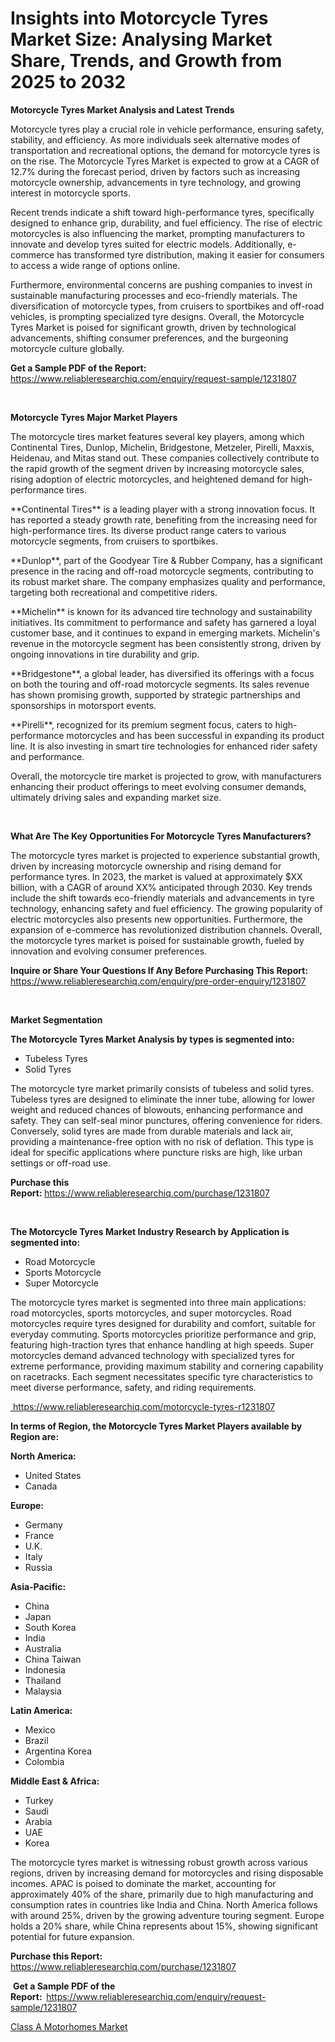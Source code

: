 <p><h1>Insights into Motorcycle Tyres Market Size: Analysing Market Share, Trends, and Growth from 2025 to 2032</h1></p><p><strong>Motorcycle Tyres Market Analysis and Latest Trends</strong></p>
<p><p>Motorcycle tyres play a crucial role in vehicle performance, ensuring safety, stability, and efficiency. As more individuals seek alternative modes of transportation and recreational options, the demand for motorcycle tyres is on the rise. The Motorcycle Tyres Market is expected to grow at a CAGR of 12.7% during the forecast period, driven by factors such as increasing motorcycle ownership, advancements in tyre technology, and growing interest in motorcycle sports.</p><p>Recent trends indicate a shift toward high-performance tyres, specifically designed to enhance grip, durability, and fuel efficiency. The rise of electric motorcycles is also influencing the market, prompting manufacturers to innovate and develop tyres suited for electric models. Additionally, e-commerce has transformed tyre distribution, making it easier for consumers to access a wide range of options online.</p><p>Furthermore, environmental concerns are pushing companies to invest in sustainable manufacturing processes and eco-friendly materials. The diversification of motorcycle types, from cruisers to sportbikes and off-road vehicles, is prompting specialized tyre designs. Overall, the Motorcycle Tyres Market is poised for significant growth, driven by technological advancements, shifting consumer preferences, and the burgeoning motorcycle culture globally.</p></p>
<p><strong>Get a Sample PDF of the Report:&nbsp;</strong> <a href="https://www.reliableresearchiq.com/enquiry/request-sample/1231807?utm_campaign=3279&utm_medium=2&utm_source=Github&utm_content=ia&utm_term=30032025&utm_id=motorcycle-tyres">https://www.reliableresearchiq.com/enquiry/request-sample/1231807</a></p>
<p>&nbsp;</p>
<p><strong>Motorcycle Tyres Major Market Players</strong></p>
<p><p>The motorcycle tires market features several key players, among which Continental Tires, Dunlop, Michelin, Bridgestone, Metzeler, Pirelli, Maxxis, Heidenau, and Mitas stand out. These companies collectively contribute to the rapid growth of the segment driven by increasing motorcycle sales, rising adoption of electric motorcycles, and heightened demand for high-performance tires.</p><p>**Continental Tires** is a leading player with a strong innovation focus. It has reported a steady growth rate, benefiting from the increasing need for high-performance tires. Its diverse product range caters to various motorcycle segments, from cruisers to sportbikes.</p><p>**Dunlop**, part of the Goodyear Tire & Rubber Company, has a significant presence in the racing and off-road motorcycle segments, contributing to its robust market share. The company emphasizes quality and performance, targeting both recreational and competitive riders.</p><p>**Michelin** is known for its advanced tire technology and sustainability initiatives. Its commitment to performance and safety has garnered a loyal customer base, and it continues to expand in emerging markets. Michelin's revenue in the motorcycle segment has been consistently strong, driven by ongoing innovations in tire durability and grip.</p><p>**Bridgestone**, a global leader, has diversified its offerings with a focus on both the touring and off-road motorcycle segments. Its sales revenue has shown promising growth, supported by strategic partnerships and sponsorships in motorsport events.</p><p>**Pirelli**, recognized for its premium segment focus, caters to high-performance motorcycles and has been successful in expanding its product line. It is also investing in smart tire technologies for enhanced rider safety and performance.</p><p>Overall, the motorcycle tire market is projected to grow, with manufacturers enhancing their product offerings to meet evolving consumer demands, ultimately driving sales and expanding market size.</p></p>
<p>&nbsp;</p>
<p><strong>What Are The Key Opportunities For Motorcycle Tyres Manufacturers?</strong></p>
<p><p>The motorcycle tyres market is projected to experience substantial growth, driven by increasing motorcycle ownership and rising demand for performance tyres. In 2023, the market is valued at approximately $XX billion, with a CAGR of around XX% anticipated through 2030. Key trends include the shift towards eco-friendly materials and advancements in tyre technology, enhancing safety and fuel efficiency. The growing popularity of electric motorcycles also presents new opportunities. Furthermore, the expansion of e-commerce has revolutionized distribution channels. Overall, the motorcycle tyres market is poised for sustainable growth, fueled by innovation and evolving consumer preferences.</p></p>
<p><strong>Inquire or Share Your Questions If Any Before Purchasing This Report:</strong> <a href="https://www.reliableresearchiq.com/enquiry/pre-order-enquiry/1231807?utm_campaign=3279&utm_medium=2&utm_source=Github&utm_content=ia&utm_term=30032025&utm_id=motorcycle-tyres">https://www.reliableresearchiq.com/enquiry/pre-order-enquiry/1231807</a></p>
<p>&nbsp;</p>
<p><strong>Market Segmentation</strong></p>
<p><strong>The Motorcycle Tyres Market Analysis by types is segmented into:</strong></p>
<p><ul><li>Tubeless Tyres</li><li>Solid Tyres</li></ul></p>
<p><p>The motorcycle tyre market primarily consists of tubeless and solid tyres. Tubeless tyres are designed to eliminate the inner tube, allowing for lower weight and reduced chances of blowouts, enhancing performance and safety. They can self-seal minor punctures, offering convenience for riders. Conversely, solid tyres are made from durable materials and lack air, providing a maintenance-free option with no risk of deflation. This type is ideal for specific applications where puncture risks are high, like urban settings or off-road use.</p></p>
<p><strong>Purchase this Report:&nbsp;</strong><a href="https://www.reliableresearchiq.com/purchase/1231807?utm_campaign=3279&utm_medium=2&utm_source=Github&utm_content=ia&utm_term=30032025&utm_id=motorcycle-tyres">https://www.reliableresearchiq.com/purchase/1231807</a></p>
<p>&nbsp;</p>
<p><strong>The Motorcycle Tyres Market Industry Research by Application is segmented into:</strong></p>
<p><ul><li>Road Motorcycle</li><li>Sports Motorcycle</li><li>Super Motorcycle</li></ul></p>
<p><p>The motorcycle tyres market is segmented into three main applications: road motorcycles, sports motorcycles, and super motorcycles. Road motorcycles require tyres designed for durability and comfort, suitable for everyday commuting. Sports motorcycles prioritize performance and grip, featuring high-traction tyres that enhance handling at high speeds. Super motorcycles demand advanced technology with specialized tyres for extreme performance, providing maximum stability and cornering capability on racetracks. Each segment necessitates specific tyre characteristics to meet diverse performance, safety, and riding requirements.</p></p>
<p><a href="https://www.reliableresearchiq.com/motorcycle-tyres-r1231807?utm_campaign=3279&utm_medium=2&utm_source=Github&utm_content=ia&utm_term=30032025&utm_id=motorcycle-tyres">&nbsp;https://www.reliableresearchiq.com/motorcycle-tyres-r1231807</a></p>
<p><strong>In terms of Region, the Motorcycle Tyres Market Players available by Region are:</strong></p>
<p>
    <p> <strong> North America: </strong>
        <ul>
            <li>United States</li>
            <li>Canada</li>
        </ul>
        </p> 
    <p> <strong> Europe: </strong>
        <ul>
            <li>Germany</li>
            <li>France</li>
            <li>U.K.</li>
            <li>Italy</li>
            <li>Russia</li>
        </ul>
        </p> 
    <p> <strong> Asia-Pacific: </strong>
        <ul>
            <li>China</li>
            <li>Japan</li>
            <li>South Korea</li>
            <li>India</li>
            <li>Australia</li>
            <li>China Taiwan</li>
            <li>Indonesia</li>
            <li>Thailand</li>
            <li>Malaysia</li>
        </ul>
        </p> 
    <p> <strong> Latin America: </strong>
        <ul>
            <li>Mexico</li>
            <li>Brazil</li>
            <li>Argentina Korea</li>
            <li>Colombia</li>
        </ul>
        </p> 
    <p> <strong> Middle East & Africa: </strong>
        <ul>
            <li>Turkey</li>
            <li>Saudi</li>
            <li>Arabia</li>
            <li>UAE</li>
            <li>Korea</li>
        </ul>
    </p>
    </p>
<p><p>The motorcycle tyres market is witnessing robust growth across various regions, driven by increasing demand for motorcycles and rising disposable incomes. APAC is poised to dominate the market, accounting for approximately 40% of the share, primarily due to high manufacturing and consumption rates in countries like India and China. North America follows with around 25%, driven by the growing adventure touring segment. Europe holds a 20% share, while China represents about 15%, showing significant potential for future expansion.</p></p>
<p><strong>Purchase this Report: </strong><a href="https://www.reliableresearchiq.com/purchase/1231807?utm_campaign=3279&utm_medium=2&utm_source=Github&utm_content=ia&utm_term=30032025&utm_id=motorcycle-tyres">https://www.reliableresearchiq.com/purchase/1231807</a></p>
<p>&nbsp;<strong>Get a Sample PDF of the Report:&nbsp;&nbsp;</strong><a href="https://www.reliableresearchiq.com/enquiry/request-sample/1231807?utm_campaign=3279&utm_medium=2&utm_source=Github&utm_content=ia&utm_term=30032025&utm_id=motorcycle-tyres">https://www.reliableresearchiq.com/enquiry/request-sample/1231807</a></p>
<p><strong></strong></p>
<p><p><a href="https://github.com/peggiputra7o/Market-Research-Report-List-1/blob/main/class-a-motorhomes-market.md?utm_campaign=3279&utm_medium=2&utm_source=Github&utm_content=ia&utm_term=30032025&utm_id=motorcycle-tyres">Class A Motorhomes Market</a></p></p>